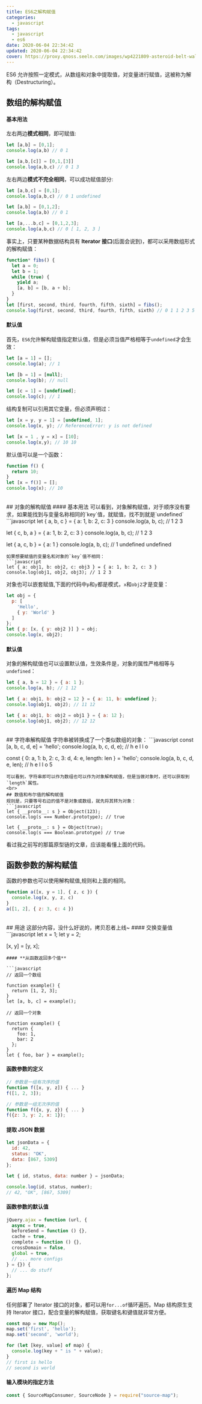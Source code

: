 ```yaml
---
title: ES6之解构赋值
categories:
  - javascript
tags:
  - javascript
  - es6
date: 2020-06-04 22:34:42
updated: 2020-06-04 22:34:42
cover: https://proxy.qnoss.seeln.com/images/wp4221809-asteroid-belt-wallpapers.jpg
---
```

ES6 允许按照一定模式，从数组和对象中提取值，对变量进行赋值，这被称为解构（Destructuring）。
## 数组的解构赋值
#### 基本用法
左右两边**模式相同**，即可赋值:
```javascript
let [a,b] = [0,1];
console.log(a,b) // 0 1

let [a,b,[c]] = [0,1,[3]]
console.log(a,b,c) // 0 1 3
```
左右两边**模式不完全相同**，可以成功赋值部分:
```javascript
let [a,b,c] = [0,1];
console.log(a,b,c) // 0 1 undefined

let [a,b] = [0,1,2];
console.log(a,b) // 0 1

let [a,...b,c] = [0,1,2,3];
console.log(a,b,c) // 0 [ 1, 2, 3 ]
```
事实上，只要某种数据结构具有 **Iterator 接口**(后面会说到)，都可以采用数组形式的解构赋值：
```javascript
function* fibs() {
  let a = 0;
  let b = 1;
  while (true) {
    yield a;
    [a, b] = [b, a + b];
  }
}
let [first, second, third, fourth, fifth, sixth] = fibs();
console.log(first, second, third, fourth, fifth, sixth) // 0 1 1 2 3 5
```
#### 默认值
首先，`ES6`允许解构赋值指定默认值，但是必须当值严格相等于`undefined`才会生效：
```javascript
let [a = 1] = [];
console.log(a); // 1

let [b = 1] = [null];
console.log(b); // null

let [c = 1] = [undefined];
console.log(c); // 1
```
<!--more-->
结构复制可以引用其它变量，但必须声明过：

```javascript
let [x = y, y = 1] = [undefined, 1];
console.log(x, y); // ReferenceError: y is not defined

let [x = 1 , y = x] = [10];
console.log(x,y); // 10 10
```
默认值可以是一个函数：
```javascript
function f() {
  return 10;
}
let [x = f()] = [];
console.log(x); // 10
```
<br>
## 对象的解构赋值
#### 基本用法
可以看到，对象解构赋值，对于顺序没有要求，如果能找到与变量名称相同的`key`值，就赋值，找不到就是`undefined`
```javascript
let { a, b, c } = { a: 1, b: 2, c: 3 }
console.log(a, b, c); // 1 2 3

let { c, b, a } = { a: 1, b: 2, c: 3 }
console.log(a, b, c); // 1 2 3

let { a, c, b } = { a: 1 }
console.log(a, b, c); // 1 undefined undefined
```
如果想要赋值的变量名和对象的`key`值不相同：
```javascript
let { a: obj1, b: obj2, c: obj3 } = { a: 1, b: 2, c: 3 }
console.log(obj1, obj2, obj3); // 1 2 3
```
对象也可以嵌套赋值,下面的代码中`p`和`y`都是模式，`x`和`obj2`才是变量：
```javascript
let obj = {
  p: [
    'Hello',
    { y: 'World' }
  ]
};
let { p: [x, { y: obj2 }] } = obj;
console.log(x, obj2);
```
#### 默认值
对象的解构赋值也可以设置默认值，生效条件是，对象的属性严格相等与`undefined`：
```javascript
let { a, b = 12 } = { a: 1 };
console.log(a, b); // 1 12 

let { a: obj1, b: obj2 = 12 } = { a: 11, b: undefined };
console.log(obj1, obj2); // 11 12 

let { a: obj1, b: obj2 = obj1 } = { a: 12 };
console.log(obj1, obj2); // 12 12
```
<br>
## 字符串解构赋值
字符串被转换成了一个类似数组的对象：
```javascript
const [a, b, c, d, e] = 'hello';
console.log(a, b, c, d, e); // h e l l o

const { 0: a, 1: b, 2: c, 3: d, 4: e, length: len } = 'hello';
console.log(a, b, c, d, e, len); // h e l l o 5
```
可以看到，字符串即可以作为数组也可以作为对象解构赋值，但是当做对象时，还可以获取到`length`属性。
<br>
## 数值和布尔值的解构赋值
规则是，只要等号右边的值不是对象或数组，就先将其转为对象：
```javascript
let { __proto__: s } = Object(123);
console.log(s === Number.prototype); // true

let { __proto__: s } = Object(true);
console.log(s === Boolean.prototype) // true
```
看过我之前写的那篇原型链的文章，应该能看懂上面的代码。
<br>
## 函数参数的解构赋值
函数的参数也可以使用解构赋值,规则和上面的相同。
```javascript
function a([x, y = 1], { z, c }) {
  console.log(x, y, z, c)
}
a([1, 2], { z: 3, c: 4 })
```
<br>
## 用途
这部分内容，没什么好说的，拷贝忍者上线~
#### 交换变量值
```javascript
let x = 1;
let y = 2;

[x, y] = [y, x];
```
#### **从函数返回多个值**

```javascript
// 返回一个数组

function example() {
  return [1, 2, 3];
}
let [a, b, c] = example();

// 返回一个对象

function example() {
  return {
    foo: 1,
    bar: 2
  };
}
let { foo, bar } = example();
```

#### **函数参数的定义**

```javascript
// 参数是一组有次序的值
function f([x, y, z]) { ... }
f([1, 2, 3]);

// 参数是一组无次序的值
function f({x, y, z}) { ... }
f({z: 3, y: 2, x: 1});
```

#### **提取 JSON 数据**

```javascript
let jsonData = {
  id: 42,
  status: "OK",
  data: [867, 5309]
};

let { id, status, data: number } = jsonData;

console.log(id, status, number);
// 42, "OK", [867, 5309]
```

#### **函数参数的默认值**

```javascript
jQuery.ajax = function (url, {
  async = true,
  beforeSend = function () {},
  cache = true,
  complete = function () {},
  crossDomain = false,
  global = true,
  // ... more configs
} = {}) {
  // ... do stuff
};
```

#### **遍历 Map 结构**

任何部署了 Iterator 接口的对象，都可以用`for...of`循环遍历。Map 结构原生支持 Iterator 接口，配合变量的解构赋值，获取键名和键值就非常方便。

```javascript
const map = new Map();
map.set('first', 'hello');
map.set('second', 'world');

for (let [key, value] of map) {
  console.log(key + " is " + value);
}
// first is hello
// second is world
```

#### **输入模块的指定方法**

```javascript
const { SourceMapConsumer, SourceNode } = require("source-map");
```